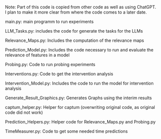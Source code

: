 Note: Part of this code is copied from other code as well as using ChatGPT. I plan to make it more clear from where the code comes to a later date. 

main.py: main programm to run experiments

LLM_Tasks.py: includes the code for generate the tasks for the LLMs

Relevance_Maps.py: Includes the computation of the relevance maps

Prediction_Model.py: Includes the code necessary to run and evaluate the relevance of features in a model

Probing.py: Code to run probing experiments

Interventions.py: Code to get the intervention analysis

Intervention_Model.py: Includes the code to run the model for intervention analysis

Generate\_Result\_Graphics.py: Generates Graphs using the interim results

captum_helper.py: Helper for captum (overwriting original code, as original code did not work)

Prediction\_Helpers.py: Helper code for Relevance_Maps.py and Probing.py

TimeMeasurer.py: Code to get some needed time predictions


